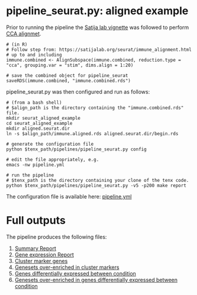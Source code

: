 # pipeline_seurat.py: aligned example

Prior to running the pipeline the [Satija lab vignette](https://satijalab.org/seurat/immune_alignment.html) was followed to perform [CCA alignmet](https://doi.org/10.1038/nbt.4096).

```
# (in R)
# Follow step from: https://satijalab.org/seurat/immune_alignment.html
# up to and including
immune.combined <- AlignSubspace(immune.combined, reduction.type = "cca", grouping.var = "stim", dims.align = 1:20)

# save the combined object for pipeline_seurat
saveRDS(immune.combined, "immune.combined.rds")
```

pipeline_seurat.py was then configured and run as follows:

```
# (from a bash shell)
# $align_path is the directory containing the "immune.combined.rds" file.
mkdir seurat_aligned_example
cd seurat_aligned_example
mkdir aligned.seurat.dir
ln -s $align_path/immune.aligned.rds aligned.seurat.dir/begin.rds

# generate the configuration file
python $tenx_path/pipelines/pipeline_seurat.py config

# edit the file appropriately, e.g.
emacs -nw pipeline.yml

# run the pipeline
# $tenx_path is the directory containing your clone of the tenx code.
python $tenx_path/pipelines/pipeline_seurat.py -v5 -p200 make report
```

The configuration file is available here: [pipeline.yml](https://dl.dropbox.com/s/kvy2r70h9giasie/pipeline.yml)


# Full outputs

The pipeline produces the following files:

1. [Summary Report](https://dl.dropbox.com/s/67z5xydxvhqdw3p/summaryReport.pdf)
2. [Gene expression Report](https://dl.dropbox.com/s/7vq8kxh7kggv7l3/geneExpressionReport.pdf)
3. [Cluster marker genes](https://dl.dropbox.com/s/w0qerus5m2ip7xl/markers.summary.table.xlsx)
4. [Genesets over-enriched in cluster markers](https://dl.dropbox.com/s/l4a2mejov9vfpkr/geneset.analysis.xlsx)
5. [Genes differentially expressed between condition](https://dl.dropbox.com/s/qry6u27l1rxuorx/markers.between.stim.summary.table.xlsx)
6. [Genesets over-enriched in genes differentially expressed between condition](https://dl.dropbox.com/s/nfpunhjgoi0gm4o/geneset.analysis.between.xlsx)
